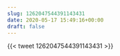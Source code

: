 ```yaml
---
slug: 1262047544391143431
date: 2020-05-17 15:49:16+00:00
draft: false
---
```


{{< tweet 1262047544391143431 >}}
